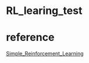 # RL_learing_test

# reference 
<a href="https://github.com/lansinuote/Simple_Reinforcement_Learning" target="_blank">Simple_Reinforcement_Learning</a>
